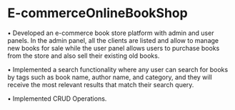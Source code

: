 # E-commerceOnlineBookShop

• Developed an e-commerce book store platform with admin and user
panels. In the admin panel, all the clients are listed and allow to
manage new books for sale while the user panel allows users to
purchase books from the store and also sell their existing old books.

• Implemented a search functionality where any user can search for
books by tags such as book name, author name, and category, and
they will receive the most relevant results that match their search
query.

• Implemented CRUD Operations.

